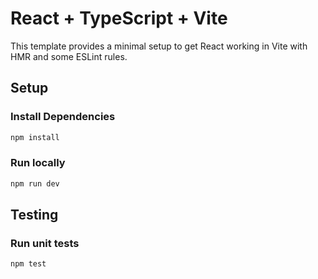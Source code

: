 # React + TypeScript + Vite

This template provides a minimal setup to get React working in Vite with HMR and some ESLint rules.

## Setup
### Install Dependencies
```bash
npm install
```

### Run locally
```bash
npm run dev
```


## Testing
### Run unit tests
```bash
npm test
```